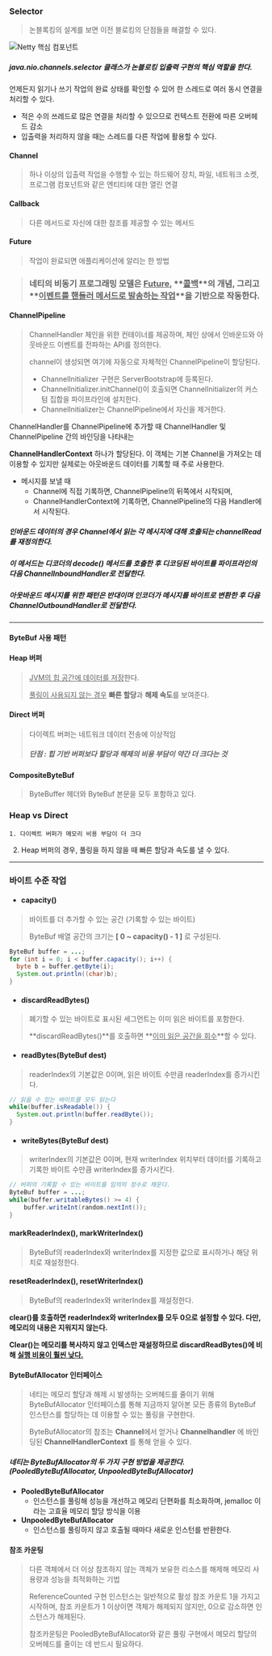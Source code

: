 ### Selector

> 논블록킹의 설계를 보면 이전 블로킹의 단점들을 해결할 수 있다.
>
> 

![Netty 핵심 컴포넌트](https://happygrammer.github.io/java/netty/selector.png)

##### **java.nio.channels.selector** 클래스가 논블로킹 입출력 구현의 핵심 역할을 한다.

언제든지 읽기나 쓰기 작업의 완료 상태를 확인할 수 있어 한 스레드로 여러 동시 연결을 처리할 수 있다.

- 적은 수의 쓰레드로 많은 연결을 처리할 수 있으므로 컨텍스트 전환에 따른 오버헤드 감소
- 입출력을 처리하지 않을 때는 스레드를 다른 작업에 활용할 수 있다.



#### Channel

> 하나 이상의 입출력 작업을 수행할 수 있는 하드웨어 장치, 파일, 네트워크 소켓, 프로그램 컴포넌트와 같은 엔티티에 대한 열린 연결



#### Callback

> 다른 메서드로 자신에 대한 참조를 제공할 수 있는 메서드



#### Future

> 작업이 완료되면 애플리케이션에 알리는 한 방법



> ### 네티의 비동기 프로그래밍 모델은 **<u>Future</u>**, **<u>콜백</u>**의 개념, 그리고 **<u>이벤트를 핸들러 메서드로 발송하는 작업</u>**을 기반으로 작동한다.



#### ChannelPipeline

> ChannelHandler 체인을 위한 컨테이너를 제공하며, 체인 상에서 인바운드와 아웃바운드 이벤트를 전파하는 API를 정의한다.
>
> channel이 생성되면 여기에 자동으로 자체적인 ChannelPipeline이 할당된다.
>
> - ChannelInitializer 구현은 ServerBootstrap에 등록된다.
> - ChannelInitializer.initChannel()이 호출되면 ChannelInitializer의 커스텀 집합을 파이프라인에 설치한다.
> - ChannelInitializer는 ChannelPipeline에서 자신을 제거한다.
>
> 



ChannelHandler를 ChannelPipeline에 추가할 때 ChannelHandler 및 ChannelPipeline 간의 바인딩을 나타내는

**ChannelHandlerContext** 하나가 할당된다. 이 객체는 기본 Channel을 가져오는 데 이용할 수 있지만 실제로는 아웃바운드 데이터를 기록할 때 주로 사용한다.



- 메시지를 보낼 때
  - Channel에 직접 기록하면, ChannelPipeline의 뒤쪽에서 시작되며,
  - ChannelHandlerContext에 기록하면, ChannelPipeline의 다음 Handler에서 시작된다.





##### 인바운드 데이터의 경우 Channel에서 읽는 각 메시지에 대해 호출되는 channelRead 를 재정의한다.

##### 이 메서드는 디코더의 decode() 메서드를 호출한 후 디코딩된 바이트를 파이프라인의 다음 ChannelInboundHandler로 전달한다.

##### 아웃바운드 메시지를 위한 패턴은 반대이며 인코더가 메시지를 바이트로 변환한 후 다음 ChannelOutboundHandler로 전달한다.

<hr/>



#### ByteBuf 사용 패턴

#### Heap 버퍼

> <u>JVM의 힙 공간에 데이터를 저장</u>한다. 
>
> <u>풀링이 사용되지 않는 경우</u> **빠른 할당**과 **해제 속도**를 보여준다.
>
> 



#### Direct 버퍼

> 다이렉트 버퍼는 네트워크 데이터 전송에 이상적임
>
> ##### 단점 : 힙 기반 버퍼보다 할당과 해제의 비용 부담이 약간 더 크다는 것
>
> 



#### CompositeByteBuf

> ByteBuffer 헤더와 ByteBuf 본문을 모두 포함하고 있다.
>
> 



### Heap vs Direct

`1. 다이렉트 버퍼가 메모리 비용 부담이 더 크다`

2. Heap 버퍼의 경우, 풀링을 하지 않을 때 빠른 할당과 속도를 낼 수 있다.

   

<hr/>

### 바이트 수준 작업 

- #### **capacity()**

> 바이트를 더 추가할 수 있는 공간 (기록할 수 있는 바이트)
>
> ByteBuf 배열 공간의 크기는 **[ 0 ~ capacity() - 1 ]** 로 구성된다.
>
> 

```java
ByteBuf buffer = ...;
for (int i = 0; i < buffer.capacity(); i++) {
  byte b = buffer.getByte(i);
  System.out.println((char)b);
}
```



- #### discardReadBytes()

> 폐기할 수 있는 바이트로 표시된 세그먼트는 이미 읽은 바이트를 포함한다.
>
> **discardReadBytes()**를 호출하면 **<u>이미 읽은 공간을 회수</u>**할 수 있다.
>
> 



- #### readBytes(ByteBuf dest)

> readerIndex의 기본값은 0이며, 읽은 바이트 수만큼 readerIndex를 증가시킨다.
>
> 

```java
// 읽을 수 있는 바이트를 모두 읽는다
while(buffer.isReadable()) {
  System.out.println(buffer.readByte());
}
```



- #### writeBytes(ByteBuf dest)

> writerIndex의 기본값은 0이며, 현재 writerIndex 위치부터 데이터를 기록하고 기록한 바이트 수만큼 writerIndex를 증가시킨다.
>
> 

```java
// 버퍼의 기록할 수 있는 바이트를 임의의 정수로 채운다.
ByteBuf buffer = ...;
while(buffer.writableBytes() >= 4) {
	buffer.writeInt(random.nextInt());
}
```





#### markReaderIndex(), markWriterIndex()

> ByteBuf의 readerIndex와 writerIndex를 지정한 값으로 표시하거나 해당 위치로 재설정한다.
>
> 



#### resetReaderIndex(), resetWriterIndex()

> ByteBuf의 readerIndex와 writerIndex를 재설정한다.





**clear()를 호출하면 readerIndex와 writerIndex를 모두 0으로 설정할 수 있다. 다만, 메모리의 내용은 지워지지 않는다.**

**Clear()는 메모리를 복사하지 않고 인덱스만 재설정하므로 discardReadBytes()에 비해 <u>실행 비용이 훨씬 낮다.</u>**





#### ByteBufAllocator 인터페이스

> 네티는 메모리 할당과 해제 시 발생하는 오버헤드를 줄이기 위해 ByteBufAllocator 인터페이스를 통해 지금까지 알아본 모든 종류의 ByteBuf 인스턴스를 할당하는 데 이용할 수 있는 풀링을 구현한다.
>
> ByteBufAllocator의 참조는 **Channel**에서 얻거나 **Channelhandler** 에 바인딩된 **ChannelHandlerContext** 를 통해 얻을 수 있다.
>
> 





##### 네티는 ByteBufAllocator의 두 가지 구현 방법을 제공한다. (PooledByteBufAllocator, UnpooledByteBufAllocator)

- **PooledByteBufAllocator**
  - 인스턴스를 풀링해 성능을 개선하고 메모리 단편화를 최소화하며, jemalloc 이라는 고효율 메모리 할당 방식을 이용
- **UnpooledByteBufAllocator**
  - 인스턴스를 풀링하지 않고 호출될 때마다 새로운 인스턴를 반환한다.





#### 참조 카운팅

> 다른 객체에서 더 이상 참조하지 않는 객체가 보유한 리소스를 해제해 메모리 사용량과 성능을 최적화하는 기법
>
> 
>
> ReferenceCounted 구현 인스턴스는 일반적으로 활성 참조 카운트 1을 가지고 시작하며, 참조 카운트가 1 이상이면 객체가 해제되지 않지만, 0으로 감소하면 인스턴스가 해제된다.
>
> 
>
> 참조카운팅은 PooledByteBufAllocator와 같은 풀링 구현에서 메모리 할당의 오버헤드를 줄이는 데 반드시 필요하다.
>
> 

















